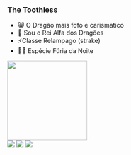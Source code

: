 ###  The Toothless 
- 😸 O Dragão mais fofo e carismatico
- 👑 Sou o Rei Alfa dos Dragões
- ⚡Classe Relampago (strake)
- 🐲🌆 Espécie Fúria da Noite

<div align="left">
  <a href="https://github.com/Brunocg12">
  <img height="180em" src="https://github-readme-stats.vercel.app/api?username=Brunocg12&show_icons=true&theme=dark&include_all_commits=true&count_private=true"/>
</div>
  
<div>
  <a href="https://www.youtube.com/@FuriadaNoite" target="_blank"><img src="https://img.shields.io/badge/YouTube-FF0000?style=for-the-badge&logo=youtube&logoColor=white" target="_blank"></a>
  <a href="https://www.instagram.com/canaldofuria/"><img src="https://img.shields.io/badge/-Instagram-%23E4405F?style=for-the-badge&logo=instagram&logoColor=white" target="_blank"></a>
  <a href="https://www.tiktok.com/@canaldofuria/"><img src="https://img.shields.io/badge/TikTok-000000?style=for-the-badge&logo=tiktok&logoColor=white" target="_blank"></a>
  </div>
